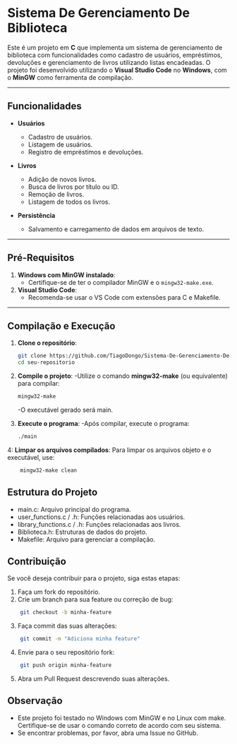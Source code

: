# Sistema De Gerenciamento De Biblioteca
 
Este é um projeto em **C** que implementa um sistema de gerenciamento de biblioteca com funcionalidades como cadastro de usuários, empréstimos, devoluções e gerenciamento de livros utilizando listas encadeadas. O projeto foi desenvolvido utilizando o **Visual Studio Code** no **Windows**, com o **MinGW** como ferramenta de compilação.

---

## Funcionalidades

- **Usuários**
  - Cadastro de usuários.
  - Listagem de usuários.
  - Registro de empréstimos e devoluções.

- **Livros**
  - Adição de novos livros.
  - Busca de livros por título ou ID.
  - Remoção de livros.
  - Listagem de todos os livros.

- **Persistência**
  - Salvamento e carregamento de dados em arquivos de texto.

---

## Pré-Requisitos

1. **Windows com MinGW instalado**:
   - Certifique-se de ter o compilador MinGW e o `mingw32-make.exe`.
2. **Visual Studio Code**:
   - Recomenda-se usar o VS Code com extensões para C e Makefile.

---

## Compilação e Execução

1. **Clone o repositório**:
    ```bash
    git clone https://github.com/TiagoDongo/Sistema-De-Gerenciamento-De-Biblioteca.git
    cd seu-repositorio

2. **Compile o projeto**:
    -Utilize o comando **mingw32-make** (ou equivalente) para compilar:
    ````bash
    mingw32-make
    ````
    -O executável gerado será main.

3. **Execute o programa**:
    -Após compilar, execute o programa:
    ````bash
    ./main 
    ````

4: **Limpar os arquivos compilados**:
Para limpar os arquivos objeto e o executável, use:
````bash
    mingw32-make clean
````

## Estrutura do Projeto
* main.c: Arquivo principal do programa.
* user_functions.c / .h: Funções relacionadas aos usuários.
* library_functions.c / .h: Funções relacionadas aos livros.
* Biblioteca.h: Estruturas de dados do projeto.
* Makefile: Arquivo para gerenciar a compilação.

## Contribuição
Se você deseja contribuir para o projeto, siga estas etapas:

1. Faça um fork do repositório.
2. Crie um branch para sua feature ou correção de bug:
````bash
    git checkout -b minha-feature
````
3. Faça commit das suas alterações:
````bash
    git commit -m "Adiciona minha feature"
````
4. Envie para o seu repositório fork:
````bash
    git push origin minha-feature
````
5. Abra um Pull Request descrevendo suas alterações.

## Observação
* Este projeto foi testado no Windows com MinGW e no Linux com make. Certifique-se de usar o comando correto de acordo com seu sistema.
* Se encontrar problemas, por favor, abra uma Issue no GitHub.